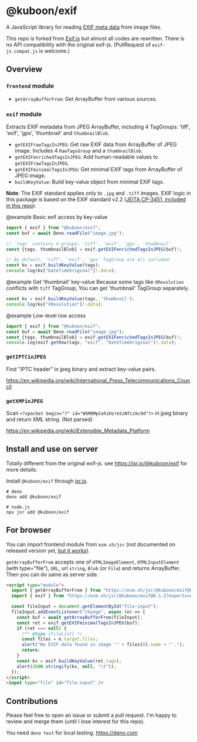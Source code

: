 # @kuboon/exif

A JavaScript library for reading
[EXIF meta data](https://en.wikipedia.org/wiki/Exchangeable_image_file_format)
from image files.

This repo is forked from [Exif.js](https://github.com/exif-js/exif-js) but
almost all codes are rewritten. There is no API compatibility with the original
exif-js. (PullRequest of `exif-js.compat.js` is welcome.)

## Overview

### `frontend` module

- `getArrayBufferFrom`: Get ArrayBuffer from various sources.

### `exif` module
Extracts EXIF metadata from JPEG ArrayBuffer,
including 4 TagGroups: 'tiff', 'exif', 'gps', 'thumbnail' and `thumbnailBlob`.

- `getEXIFrawTagsInJPEG`: Get raw EXIF data from ArrayBuffer of JPEG image.
  Includes 4 `RawTagsGroup` and a `thumbnailBlob`.
- `getEXIFenrichedTagsInJPEG`: Add human-readable values to
  `getEXIFrawTagsInJPEG`.
- `getEXIFminimalTagsInJPEG`: Get minimal EXIF tags from ArrayBuffer of JPEG
  image.
- `buildKeyValue`: Build key-value object from minimal EXIF tags.

**Note**: The EXIF standard applies only to `.jpg` and `.tiff` images. EXIF
logic in this package is based on the EXIF standard v2.2
([JEITA CP-3451, included in this repo](/spec/Exif2-2.pdf)).


@example Basic exif access by key-value
```ts
import { exif } from "@kuboon/exif";
const buf = await Deno.readFile("image.jpg");

// `tags` contains 4 groups: 'tiff', 'exif', 'gps', 'thumbnail'
const {tags, thumbnailBlob} = exif.getEXIFenrichedTagsInJPEG(buf)!;

// By default, 'tiff', 'exif', 'gps' TagGroup are all included.
const kv = exif.buildKeyValue(tags);
console.log(kv["DateTimeOriginal"]!.data);
```

@example Get 'thumbnail' key-value
Because some tags like `XResolution` conflicts with `tiff` TagGroup,
You can get 'thumbnail' TagGroup separately.
```ts
const kv = exif.buildKeyValue(tags, 'thumbnail');
console.log(kv["XResolution"]!.data);
```

@example Low-level row access
```ts
import { exif } from "@kuboon/exif";
const buf = await Deno.readFile("image.jpg");
const {tags, thumbnailBlob} = exif.getEXIFenrichedTagsInJPEG(buf)!;
console.log(exif.getRow(tags, "exif", "DateTimeOriginal")!.data);
```

### `getIPTCinJPEG`

Find "IPTC header" in jpeg binary and extract key-value pairs.

https://en.wikipedia.org/wiki/International_Press_Telecommunications_Council

### `getXMPinJPEG`

Scan `<?xpacket begin="?" id="W5M0MpCehiHzreSzNTczkc9d"?>` in jpeg binary and
return XML string. (Not parsed)

https://en.wikipedia.org/wiki/Extensible_Metadata_Platform

## Install and use on server

Totally different from the original exif-js. see https://jsr.io/@kuboon/exif for
more details.

Install `@kuboon/exif` through [jsr.io](https://jsr.io/@kuboon/exif).

    # deno
    deno add @kuboon/exif

    # node.js
    npx jsr add @kuboon/exif

## For browser

You can import frontend module from `esm.sh/jsr` (not documented on released
version yet,
[but it works](https://github.com/esm-dev/esm.sh/commit/32cd2bd931f33118cbc96ee89583f20718c58fbf)).

`getArrayBufferFrom` accepts one of `HTMLImageElement`, `HTMLInputElement` (with
type="file"), `URL`, url `string`, `Blob` (or `File`) and returns ArrayBuffer.
Then you can do same as server side.

```html
<script type="module">
  import { getArrayBufferFrom } from "https://esm.sh/jsr/@kuboon/exif@0.1.2/frontend";
  import { exif } from "https://esm.sh/jsr/@kuboon/exif@0.1.2?exports=exif";

  const fileInput = document.getElementById("file-input");
  fileInput.addEventListener("change", async (e) => {
    const buf = await getArrayBufferFrom(fileInput);
    const ret = exif.getEXIFminimalTagsInJPEG(buf);
    if (ret === null) {
      /** @type {FileList} */
      const files = e.target.files;
      alert("No EXIF data found in image '" + files[0].name + "'.");
      return;
    }
    const kv = exif.buildKeyValue(ret.tags);
    alert(JSON.stringify(kv, null, "\t"));
  });
</script>
<input type="file" id="file-input" />
```

## Contributions

Please feel free to open an issue or submit a pull request. I'm happy to review
and merge them (until I lose interest for this repo).

You need `deno test` for local testing. https://deno.com
